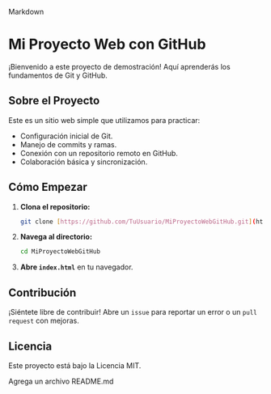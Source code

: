 Markdown
# Mi Proyecto Web con GitHub

¡Bienvenido a este proyecto de demostración! Aquí aprenderás los fundamentos de Git y GitHub.

## Sobre el Proyecto

Este es un sitio web simple que utilizamos para practicar:
-   Configuración inicial de Git.
-   Manejo de commits y ramas.
-   Conexión con un repositorio remoto en GitHub.
-   Colaboración básica y sincronización.

## Cómo Empezar

1.  **Clona el repositorio:**
    ```bash
    git clone [https://github.com/TuUsuario/MiProyectoWebGitHub.git](https://github.com/TuUsuario/MiProyectoWebGitHub.git)
    ```
2.  **Navega al directorio:**
    ```bash
    cd MiProyectoWebGitHub
    ```
3.  **Abre `index.html`** en tu navegador.

## Contribución

¡Siéntete libre de contribuir! Abre un `issue` para reportar un error o un `pull request` con mejoras.

## Licencia

Este proyecto está bajo la Licencia MIT.

Agrega un archivo README.md
